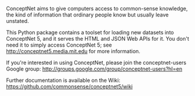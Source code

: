 ConceptNet aims to give computers access to common-sense knowledge, the kind of
information that ordinary people know but usually leave unstated.

This Python package contains a toolset for loading new datasets into ConceptNet
5, and it serves the HTML and JSON Web APIs for it. You don't need it to simply
access ConceptNet 5; see http://conceptnet5.media.mit.edu for more information.

If you're interested in using ConceptNet, please join the conceptnet-users Google
group: http://groups.google.com/group/conceptnet-users?hl=en

Further documentation is available on the Wiki: https://github.com/commonsense/conceptnet5/wiki
